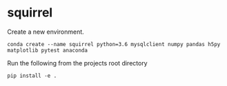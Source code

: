 # squirrel

Create a new environment.
```
conda create --name squirrel python=3.6 mysqlclient numpy pandas h5py matplotlib pytest anaconda
```

Run the following from the projects root directory
```
pip install -e .
```